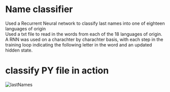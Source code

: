 # Name classifier
Used a Recurrent Neural network to classify last names into one of eighteen languages of origin
<br>
Used a txt file to read in the words from each of the 18 languages of origin.
<br> 
A RNN was used on a charachter by charachter basis, with each step in the training loop indicating the following letter in the word and an updated hidden state.

# classify PY file in action

![lastNames](https://user-images.githubusercontent.com/53010808/136102540-8e98878e-2393-4827-90bc-d9618e276104.PNG)
